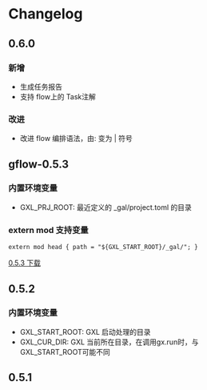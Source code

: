 # Changelog

## 0.6.0

### 新增
* 生成任务报告
* 支持 flow上的 Task注解

### 改进
* 改进 flow 编排语法，由: 变为 |  符号


## gflow-0.5.3

### 内置环境变量
- GXL_PRJ_ROOT:    最近定义的 _gal/project.toml 的目录

###  extern mod 支持变量
 ```
 extern mod head { path = "${GXL_START_ROOT}/_gal/"; }
 ```
[0.5.3 下载](https://github.com/galaxy-sec/galaxy-flow/releases/tag/v0.5.3)

## 0.5.2
### 内置环境变量
- GXL_START_ROOT:  GXL 启动处理的目录
- GXL_CUR_DIR:  GXL 当前所在目录，在调用gx.run时，与GXL_START_ROOT可能不同

## 0.5.1
